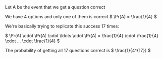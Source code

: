 Let A be the event that we get a question correct

We have 4 options and only one of them is correct $ \Pr(A) = \frac{1}{4} $

We're basically trying to replicate this success 17 times:

$ \Pr(A) \cdot \Pr(A) \cdot \ldots \cdot \Pr(A) = \frac{1}{4} \cdot \frac{1}{4} \cdot ... \cdot \frac{1}{4} $

The probability of getting all 17 questions correct is $ \frac{1}{4^{17}} $
